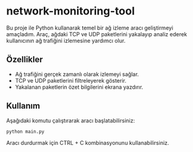 # network-monitoring-tool

Bu proje ile Python kullanarak temel bir ağ izleme aracı geliştirmeyi amaçladım. Araç, ağdaki TCP ve UDP paketlerini yakalayıp analiz ederek kullanıcının ağ trafiğini izlemesine yardımcı olur.

## Özellikler
- Ağ trafiğini gerçek zamanlı olarak izlemeyi sağlar.
- TCP ve UDP paketlerini filtreleyerek gösterir.
- Yakalanan paketlerin özet bilgilerini ekrana yazdırır.

## Kullanım
Aşağıdaki komutu çalıştırarak aracı başlatabilirsiniz:

```
python main.py
```
Aracı durdurmak için CTRL + C kombinasyonunu kullanabilirsiniz.
